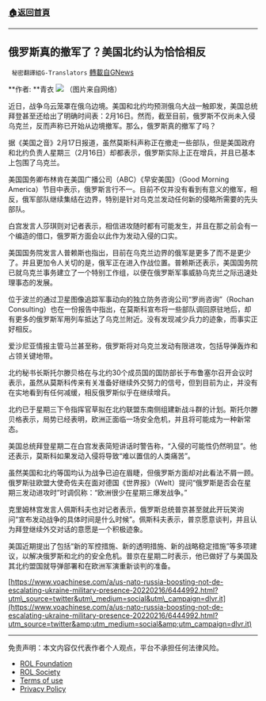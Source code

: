 ###  [:house:返回首頁](https://github.com/ourhimalayas/txt)
---


## 俄罗斯真的撤军了？美国北约认为恰恰相反
` 秘密翻譯組G-Translators` [轉載自GNews](https://gnews.org/zh-hans/2018232/)

**作者:  **青衣
![](https://assets.gnews.org/wp-content/uploads/2022/02/3-49.jpg)
（图片来自网络）

近日，战争乌云笼罩在俄乌边境。美国和北约均预测俄乌大战一触即发，美国总统拜登甚至还给出了明确时间表：2月16日。然而，截至目前，俄罗斯不仅尚未入侵乌克兰，反而声称已开始从边境撤军。那么，俄罗斯真的撤军了吗？

据《美国之音》2月17日报道，虽然莫斯科声称正在撤走一些部队，但是美国政府和北约负责人星期三（2月16日）却都表示，俄罗斯实际上正在增兵，并且已基本上包围了乌克兰。

美国国务卿布林肯在美国广播公司（ABC）《早安美国》（Good Morning America）节目中表示，俄罗斯言行不一。目前不仅并没有看到有意义的撤军，相反，俄军部队继续集结在边界，特别是针对乌克兰发动任何新的侵略所需要的先头部队。

白宫发言人莎琪则对记者表示，相信进攻随时都有可能发生，并且在那之前会有一个编造的借口，俄罗斯方面会以此作为发动入侵的口实。

美国国务院发言人普赖斯也指出，目前在乌克兰边界的俄军是更多了而不是更少了。并且更加令人关切的是，俄军正在进入作战位置。普赖斯还表示，美国国务院已就乌克兰事务建立了一个特别工作组，以便在俄罗斯军事威胁乌克兰之际迅速处理事态的发展。

位于波兰的通过卫星图像追踪军事动向的独立防务咨询公司“罗尚咨询”（Rochan Consulting）也在一份报告中指出，在莫斯科宣布将一些部队调回原驻地后，却有更多的俄罗斯军用列车抵达了乌克兰附近。没有发现减少兵力的迹象，而事实正好相反。

爱沙尼亚情报主管马兰甚至称，俄罗斯将对乌克兰发动有限进攻，包括导弹轰炸和占领关键地带。

北约秘书长斯托尔滕贝格在与北约30个成员国的国防部长于布鲁塞尔召开会议时表示，虽然从莫斯科传来有关准备好继续外交努力的信号，但到目前为止，并没有在实地看到有任何减缓，相反俄罗斯似乎在继续增兵。

北约已于星期三下令指挥官草拟在北约联盟东南侧组建新战斗群的计划。斯托尔滕贝格表示，局势已经表明，欧洲正面临一场安全危机，并且将可能成为一种新常态。

美国总统拜登星期二在白宫发表简短讲话时警告称，“入侵的可能性仍然明显”。他还表示，莫斯科如果发动入侵将导致“难以置信的人类痛苦”。

虽然美国和北约等国均认为战争已迫在眉睫，但俄罗斯方面却对此看法不屑一顾。俄罗斯驻欧盟大使奇佐夫在面对德国《世界报》（Welt）提问“俄罗斯是否会在星期三发动进攻时”时调侃称：“欧洲很少在星期三爆发战争。”

克里姆林宫发言人佩斯科夫也对记者表示，俄罗斯总统普京甚至就此开玩笑询问“宣布发动战争的具体时间是什么时候”。佩斯科夫表示，普京愿意谈判，并且认为拜登继续外交对话的意愿是一个积极迹象。

美国近期提出了包括“新的军控措施、新的透明措施、新的战略稳定措施”等多项建议，以解决俄罗斯和北约的安全危机。普京在星期二时表示，他已做好了与美国及其北约盟国就导弹部署和在欧洲军演重新谈判的准备。

[https://www.voachinese.com/a/us-nato-russia-boosting-not-de-escalating-ukraine-military-presence-20220216/6444992.html?utm\_source=twitter&utm\_medium=social&utm\_campaign=dlvr.it](https://www.voachinese.com/a/us-nato-russia-boosting-not-de-escalating-ukraine-military-presence-20220216/6444992.html?utm_source=twitter&amp;utm_medium=social&amp;utm_campaign=dlvr.it)

* * *



 

免责声明：本文内容仅代表作者个人观点，平台不承担任何法律风险。

- [ROL Foundation](https://rolfoundation.org/)
- [ROL Society](https://rolsociety.org/)
- [Terms of use](https://gnews.org/terms-of-use-3/)
- [Privacy Policy](https://gnews.org/privacy-policy/)

